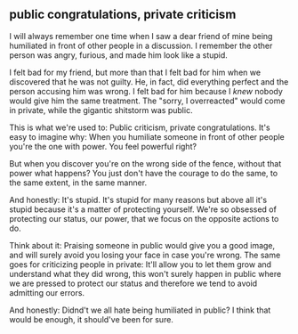 ## public congratulations, private criticism

I will always remember one time when I saw a dear friend of mine being humiliated in front of other people in a discussion. I remember the other person was angry, furious, and made him look like a stupid.

I felt bad for my friend, but more than that I felt bad for him when we discovered that he was not guilty. He, in fact, did everything perfect and the person accusing him was wrong.
I felt bad for him because I _knew_ nobody would give him the same treatment. The "sorry, I overreacted" would come in private, while the gigantic shitstorm was public.

This is what we're used to: Public criticism, private congratulations.
It's easy to imagine why: When you humiliate someone in front of other people you're the one with power. You feel powerful right?

But when you discover you're on the wrong side of the fence, without that power what happens? You just don't have the courage to do the same, to the same extent, in the same manner.

And honestly: It's stupid.
It's stupid for many reasons but above all it's stupid because it's a matter of protecting yourself.
We're so obsessed of protecting our status, our power, that we focus on the opposite actions to do.

Think about it: Praising someone in public would give you a good image, and will surely avoid you losing your face in case you're wrong.
The same goes for criticizing people in private: It'll allow you to let them grow and understand what they did wrong, this won't surely happen in public where we are pressed to protect our status and therefore we tend to avoid admitting our errors.

And honestly: Didnd't we all hate being humiliated in public? I think that would be enough, it should've been for sure.